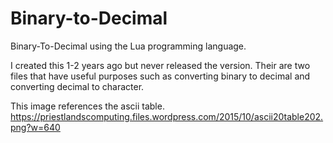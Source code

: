 # Binary-to-Decimal


Binary-To-Decimal using the Lua programming language.

I created this 1-2 years ago but never released the version. Their are two files that have useful purposes such as converting binary to decimal and converting decimal to character.

This image references the ascii table. 
https://priestlandscomputing.files.wordpress.com/2015/10/ascii20table202.png?w=640
